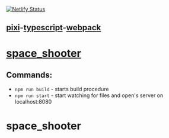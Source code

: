 [![Netlify Status](https://645949afb461781a6b4cfa45--lucent-palmier-834504.netlify.app/)](https://venerable-souffle-03d5d5.netlify.app/)

## [pixi](https://pixijs.com/)-[typescript](https://www.typescriptlang.org/)-[webpack](https://webpack.js.org/)

# [space_shooter](https://645949afb461781a6b4cfa45--lucent-palmier-834504.netlify.app/)

## Commands:

-   `npm run build` - starts build procedure
-   `npm run start` - start watching for files and open's server on localhost:8080


# space_shooter
